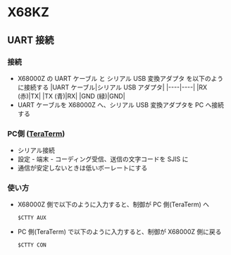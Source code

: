 # X68KZ

## UART 接続
### 接続
- X68000Z の UART ケーブル と シリアル USB 変換アダプタ を以下のように接続する
    |UART ケーブル|シリアル USB アダプタ|
    |----|----|
    |RX (赤)|TX|
    |TX (青)|RX|
    |GND (緑)|GND|
- UART ケーブルを X68000Z へ、シリアル USB 変換アダプタを PC へ接続する

### PC側 ([TeraTerm](https://ttssh2.osdn.jp/))
- シリアル接続
- 設定 - 端末 - コーディング受信、送信の文字コードを SJIS に
- 通信が安定しないときは低いボーレートにする

### 使い方
- X68000Z 側で以下のように入力すると、制御が PC 側(TeraTerm) へ
    ~~~
    $CTTY AUX
    ~~~
- PC 側(TeraTerm) で以下のように入力すると、制御が X68000Z 側に戻る
    ~~~
    $CTTY CON
    ~~~

<!--
## [リモートドライブ](https://github.com/yunkya2/x68kzremotedrv/tree/main)
- ユーザ名の確認
    ~~~
    $echo %username%
    ~~~
- パスワードの確認
    - a
- ワークグループの確認
    - 特に何もしていなければ "WORKGROUP" になっているはず
    - スタートメニュー右クリック - システム - ドメインまたはワークグループ
- サーバー名の確認
    - スタートメニュー右クリック - システム - デバイス名

## [DiskExplorer](https://hp.vector.co.jp/authors/VA013937/editdisk/index.html)
- Windows ツール
- 起動しUSBメモリ上の .HDS (x68000のHDDイメージファイル) を Human68k HDD SCSI 形式で開くと、ファイルエクスプローラーのようにファイル操作が可能
-->